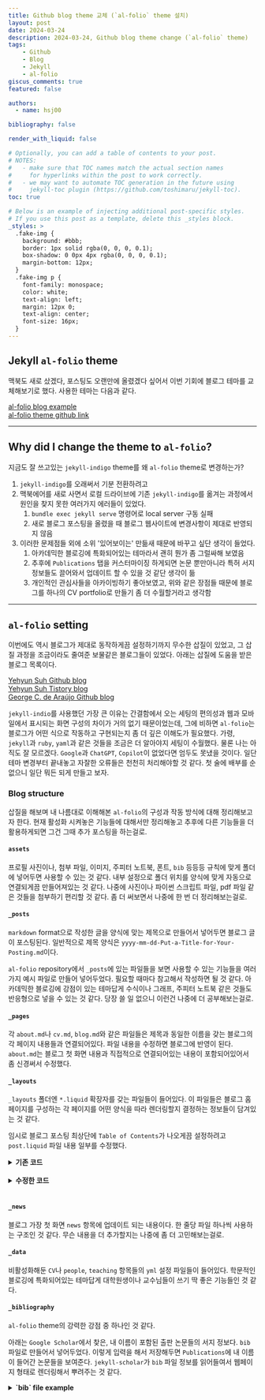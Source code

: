 ```yaml
---
title: Github blog theme 교체 (`al-folio` theme 설치)
layout: post
date: 2024-03-24
description: 2024-03-24, Github blog theme change (`al-folio` theme)
tags:
    - Github
    - Blog
    - Jekyll
    - al-folio
giscus_comments: true
featured: false

authors:
  - name: hsj00

bibliography: false

render_with_liquid: false

# Optionally, you can add a table of contents to your post.
# NOTES:
#   - make sure that TOC names match the actual section names
#     for hyperlinks within the post to work correctly.
#   - we may want to automate TOC generation in the future using
#     jekyll-toc plugin (https://github.com/toshimaru/jekyll-toc).
toc: true

# Below is an example of injecting additional post-specific styles.
# If you use this post as a template, delete this _styles block.
_styles: >
  .fake-img {
    background: #bbb;
    border: 1px solid rgba(0, 0, 0, 0.1);
    box-shadow: 0 0px 4px rgba(0, 0, 0, 0.1);
    margin-bottom: 12px;
  }
  .fake-img p {
    font-family: monospace;
    color: white;
    text-align: left;
    margin: 12px 0;
    text-align: center;
    font-size: 16px;
  }
---
```

## Jekyll `al-folio` theme

맥북도 새로 샀겠다, 포스팅도 오랜만에 올렸겠다 싶어서 이번 기회에 블로그 테마를 교체해보기로 했다. 사용한 테마는 다음과 같다.

[al-folio blog example](https://al-folio.github.io/)<br>
[al-folio theme github link](https://github.com/alshedivat/al-folio.git)

---
## Why did I change the theme to `al-folio`?

지금도 잘 쓰고있는 `jekyll-indigo` theme를 왜 `al-folio` theme로 변경하는가?

1. `jekyll-indigo`를 오래써서 기분 전환하려고
2. 맥북에어를 새로 사면서 로컬 드라이브에 기존 `jekyll-indigo`를 옮겨는 과정에서 원인을 찾지 못한 여러가지 에러들이 있었다.
   1. `bundle exec jekyll serve` 명령어로 local server 구동 실패
   2. 새로 블로그 포스팅을 올렸을 때 블로그 웹사이트에 변경사항이 제대로 반영되지 않음
3. 이러한 문제점들 외에 소위 '있어보이는' 만듦새 때문에 바꾸고 싶단 생각이 들었다.
   1. 아카데믹한 블로깅에 특화되어있는 테마라서 괜히 뭔가 좀 그럴싸해 보였음
   2. 추후에 `Publications` 탭을 커스터마이징 하게되면 논문 뿐만아니라 특허 서지 정보들도 끌어와서 업데이트 할 수 있을 것 같단 생각이 듦
   3. 개인적인 관심사들을 아카이빙하기 좋아보였고, 위와 같은 장점들 때문에 블로그를 하나의 CV portfolio로 만들기 좀 더 수월할거라고 생각함

---
## `al-folio` setting

이번에도 역시 블로그가 제대로 동작하게끔 설정하기까지 무수한 삽질이 있었고, 그 삽질 과정을 조금이라도 줄여준 보물같은 블로그들이 있었다. 아래는 삽질에 도움을 받은 블로그 목록이다.

[Yehyun Suh Github blog](https://yehyunsuh.github.io/)<br>
[Yehyun Suh Tistory blog](https://yehyunsuh.tistory.com/)<br>
[George C. de Araújo Github blog](https://george-gca.github.io/)

`jekyll-indio`를 사용했던 가장 큰 이유는 간결함에서 오는 세팅의 편의성과 웹과 모바일에서 표시되는 화면 구성의 차이가 거의 없기 때문이었는데, 그에 비하면 `al-folio`는 블로그가 어떤 식으로 작동하고 구현되는지 좀 더 깊은 이해도가 필요했다. 가령, `jekyll`과 `ruby`, `yaml`과 같은 것들을 조금은 더 알아야지 세팅이 수월했다. 물론 나는 아직도 잘 모르겠다. `Google`과 `ChatGPT`, `Copilot`이 없었다면 엄두도 못냈을 것이다. 일단 테마 변경부터 끝내놓고 자잘한 오류들은 천천히 처리해야할 것 같다. 첫 술에 배부를 순 없으니 일단 뭐든 되게 만들고 보자.

### Blog structure

삽질을 해보며 내 나름대로 이해해본 `al-folio`의 구성과 작동 방식에 대해 정리해보고자 한다. 현재 활성화 시켜놓은 기능들에 대해서만 정리해놓고 추후에 다른 기능들을 더 활용하게되면 그건 그때 추가 포스팅을 하는걸로.

#### `assets`

프로필 사진이나, 첨부 파일, 이미지, 주피터 노트북, 폰트, `bib` 등등등 규칙에 맞게 폴더에 넣어두면 사용할 수 있는 것 같다. 내부 설정으로 폴더 위치를 양식에 맞게 자동으로 연결되게끔 만들어져있는 것 같다. 나중에 사진이나 파이썬 스크립트 파일, pdf 파일 같은 것들을 첨부하기 편리할 것 같다. 좀 더 써보면서 나중에 한 번 더 정리해보는걸로.

#### `_posts`

`markdown` format으로 작성한 글을 양식에 맞는 제목으로 만들어서 넣어두면 블로그 글이 포스팅된다. 일반적으로 제목 양식은 `yyyy-mm-dd-Put-a-Title-for-Your-Posting.md`이다.

`al-folio` repository에서 `_posts`에 있는 파일들을 보면 사용할 수 있는 기능들을 여러가지 예시 파일로 만들어 넣어두었다. 필요할 때마다 참고해서 작성하면 될 것 같다. 아카데믹한 블로깅에 강점이 있는 테마답게 수식이나 그래프, 주피터 노트북 같은 것들도 반응형으로 넣을 수 있는 것 같다. 당장 쓸 일 없으니 이런건 나중에 더 공부해보는걸로.

#### `_pages`

각 `about.md`나 `cv.md`, `blog.md`와 같은 파일들은 제목과 동일한 이름을 갖는 블로그의 각 페이지 내용들과 연결되어있다. 파일 내용을 수정하면 블로그에 반영이 된다. `about.md`는 블로그 첫 화면 내용과 직접적으로 연결되어있는 내용이 포함되어있어서 좀 신경써서 수정했다.

#### `_layouts`

`_layouts` 폴더엔 `*.liquid` 확장자를 갖는 파일들이 들어있다. 이 파일들은 블로그 홈페이지를 구성하는 각 페이지를 어떤 양식을 따라 렌더링할지 결정하는 정보들이 담겨있는 것 같다.

임시로 블로그 포스팅 최상단에 `Table of Contents`가 나오게끔 설정하려고 `post.liquid` 파일 내용 일부를 수정했다.

<details>
<summary><b>기존 코드</b></summary>

{% raw %}
  <div id="markdown-content">
    {{ content | toc }}
  </div>
{% endraw %}

</details><br>


<details>
<summary><b>수정한 코드</b></summary>

{% raw %}
  <div id="markdown-content">
    {% if page.toc %}
      <h2>Table of Contents</h2>
    {% endif %}
    {{ content | toc }}
  </div>
{% endraw %}

</details>
<br>

#### `_news`

블로그 가장 첫 화면 `news` 항목에 업데이트 되는 내용이다. 한 줄당 파일 하나씩 사용하는 구조인 것 같다. 무슨 내용을 더 추가할지는 나중에 좀 더 고민해보는걸로.

#### `_data`

비활성화해둔 `CV`나 `people`, `teaching` 항목들의 `yml` 설정 파일들이 들어있다. 학문적인 블로깅에 특화되어있는 테마답게 대학원생이나 교수님들이 쓰기 딱 좋은 기능들인 것 같다.

#### `_bibliography`

`al-folio` theme의 강력한 강점 중 하나인 것 같다.

아래는 `Google Scholar`에서 찾은, 내 이름이 포함된 출판 논문들의 서지 정보다. `bib` 파일로 만들어서 넣어두었다. 이렇게 입력을 해서 저장해두면 `Publications`에 내 이름이 들어간 논문들을 보여준다. `jekyll-scholar`가 `bib` 파일 정보를 읽어들여서 웹페이지 형태로 렌더링해서 뿌려주는 것 같다.

<details>
<summary><b> `bib` file example </b></summary>
<div markdown="1">

```bib
@article{han20171,
  title={1, 5-Pentanediol as an Oxygen Precursor for Atomic Layer Deposition of Zinc Oxide Thin Films},
  bibtex_show={true},
  author={Han, Seung-Joo and Shin, Seokhee and Kim, Sungjoon and Ko, Dong-Hyun and Jin, Zhenyu and Lee, Sun Young and Min, Yo-Sep},
  journal={Chemistry of Materials},
  volume={29},
  number={8},
  pages={3371--3374},
  year={2017},
  publisher={ACS Publications},

  html={https://doi.org/10.1021/acs.chemmater.6b05300},
  pdf={Han_Chem_Mater_2017_29_3371.pdf},
  selected={true},
}

@article{jin2014novel,
  title={Novel chemical route for atomic layer deposition of MoS 2 thin film on SiO 2/Si substrate},
  bibtex_show={true},
  author={Jin, Zhenyu and Shin, Seokhee and Han, Seung-Joo and Min, Yo-Sep and others},
  journal={Nanoscale},
  volume={6},
  number={23},
  pages={14453--14458},
  year={2014},
  publisher={Royal Society of Chemistry},

  html={https://doi.org/10.1039/C4NR04816D},
  pdf={Jin_Nanoscale_2014_6_14453.pdf},
  selected={true},
}

@article{kim2015highly,
  title={Highly uniform and vertically aligned SnO 2 nanochannel arrays for photovoltaic applications},
  bibtex_show={true},
  author={Kim, Jae-Yup and Kang, Jin Soo and Shin, Junyoung and Kim, Jin and Han, Seung-Joo and Park, Jongwoo and Min, Yo-Sep and Ko, Min Jae and Sung, Yung-Eun},
  journal={Nanoscale},
  volume={7},
  number={18},
  pages={8368--8377},
  year={2015},
  publisher={Royal Society of Chemistry},

  html={https://doi.org/10.1039/C5NR00202H},
  pdf={JY_Kim_Nanoscale_2015_7_8171.pdf},
  selected={true},
}
```

</div>
</details><br>
